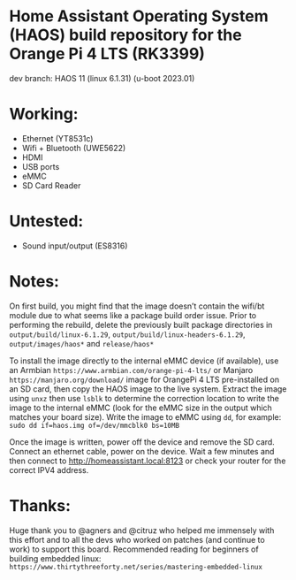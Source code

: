 # Home Assistant Operating System (HAOS) build repository for the Orange Pi 4 LTS (RK3399)

dev branch: HAOS 11 (linux 6.1.31) (u-boot 2023.01)

# Working:

- Ethernet (YT8531c)
- Wifi + Bluetooth (UWE5622)
- HDMI
- USB ports
- eMMC
- SD Card Reader

# Untested:

- Sound input/output (ES8316)

# Notes:

On first build, you might find that the image doesn’t contain the wifi/bt module due to what seems like a package build order issue. Prior to performing the rebuild, delete the previously built package directories in `output/build/linux-6.1.29`,  `output/build/linux-headers-6.1.29`, `output/images/haos*` and `release/haos*`

To install the image directly to the internal eMMC device (if available), use an Armbian `https://www.armbian.com/orange-pi-4-lts/` or Manjaro `https://manjaro.org/download/` image for OrangePi 4 LTS pre-installed on an SD card, then copy the HAOS image to the live system. Extract the image using `unxz` then use `lsblk` to determine the correction location to write the image to the internal eMMC (look for the eMMC size in the output which matches your board size). Write the image to eMMC using `dd`, for example: `sudo dd if=haos.img of=/dev/mmcblk0 bs=10MB`

Once the image is written, power off the device and remove the SD card. Connect an ethernet cable, power on the device. Wait a few minutes and then connect to http://homeassistant.local:8123 or check your router for the correct IPV4 address.

# Thanks:

Huge thank you to @agners and @citruz who helped me immensely with this effort and to all the devs who worked on patches (and continue to work) to support this board. Recommended reading for beginners of building embedded linux: `https://www.thirtythreeforty.net/series/mastering-embedded-linux`
